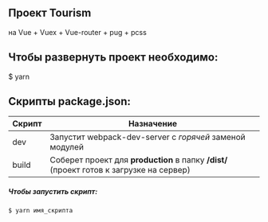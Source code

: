 ## Проект Tourism
на Vue + Vuex + Vue-router + pug + pcss

##  Чтобы развернуть проект необходимо:
$ yarn

## Скрипты package.json:

| Скрипт | Назначение |
| ------ | ------ |
| dev | Запустит webpack-dev-server с _горячей_ заменой модулей |
| build | Соберет проект для **production** в папку **/dist/** (проект готов к загрузке на сервер) |

##### Чтобы запустить скрипт:
```sh
$ yarn имя_скрипта
```
